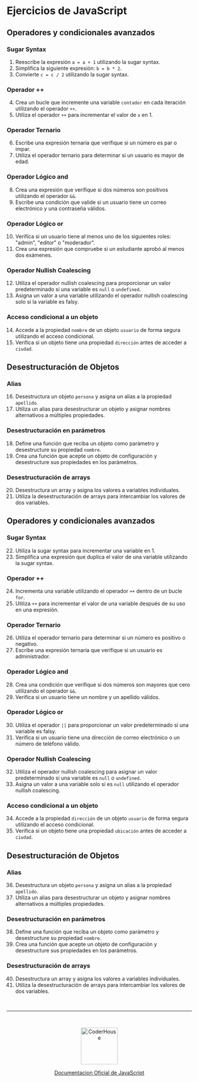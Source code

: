 # Ejercicios de JavaScript

## Operadores y condicionales avanzados

### Sugar Syntax
1. Reescribe la expresión `a = a + 1` utilizando la sugar syntax.
2. Simplifica la siguiente expresión: `b = b * 2`.
3. Convierte `c = c / 2` utilizando la sugar syntax.

### Operador ++
4. Crea un bucle que incremente una variable `contador` en cada iteración utilizando el operador `++`.
5. Utiliza el operador `++` para incrementar el valor de `x` en 1.

### Operador Ternario
6. Escribe una expresión ternaria que verifique si un número es par o impar.
7. Utiliza el operador ternario para determinar si un usuario es mayor de edad.

### Operador Lógico and
8. Crea una expresión que verifique si dos números son positivos utilizando el operador `&&`.
9. Escribe una condición que valide si un usuario tiene un correo electrónico y una contraseña válidos.

### Operador Lógico or
10. Verifica si un usuario tiene al menos uno de los siguientes roles: "admin", "editor" o "moderador".
11. Crea una expresión que compruebe si un estudiante aprobó al menos dos exámenes.

### Operador Nullish Coalescing
12. Utiliza el operador nullish coalescing para proporcionar un valor predeterminado si una variable es `null` o `undefined`.
13. Asigna un valor a una variable utilizando el operador nullish coalescing solo si la variable es falsy.

### Acceso condicional a un objeto
14. Accede a la propiedad `nombre` de un objeto `usuario` de forma segura utilizando el acceso condicional.
15. Verifica si un objeto tiene una propiedad `dirección` antes de acceder a `ciudad`.

## Desestructuración de Objetos

### Alias
16. Desestructura un objeto `persona` y asigna un alias a la propiedad `apellido`.
17. Utiliza un alias para desestructurar un objeto y asignar nombres alternativos a múltiples propiedades.

### Desestructuración en parámetros
18. Define una función que reciba un objeto como parámetro y desestructure su propiedad `nombre`.
19. Crea una función que acepte un objeto de configuración y desestructure sus propiedades en los parámetros.

### Desestructuración de arrays
20. Desestructura un array y asigna los valores a variables individuales.
21. Utiliza la desestructuración de arrays para intercambiar los valores de dos variables.

## Operadores y condicionales avanzados

### Sugar Syntax
22. Utiliza la sugar syntax para incrementar una variable en 1.
23. Simplifica una expresión que duplica el valor de una variable utilizando la sugar syntax.

### Operador ++
24. Incrementa una variable utilizando el operador `++` dentro de un bucle `for`.
25. Utiliza `++` para incrementar el valor de una variable después de su uso en una expresión.

### Operador Ternario
26. Utiliza el operador ternario para determinar si un número es positivo o negativo.
27. Escribe una expresión ternaria que verifique si un usuario es administrador.

### Operador Lógico and
28. Crea una condición que verifique si dos números son mayores que cero utilizando el operador `&&`.
29. Verifica si un usuario tiene un nombre y un apellido válidos.

### Operador Lógico or
30. Utiliza el operador `||` para proporcionar un valor predeterminado si una variable es falsy.
31. Verifica si un usuario tiene una dirección de correo electrónico o un número de teléfono válido.

### Operador Nullish Coalescing
32. Utiliza el operador nullish coalescing para asignar un valor predeterminado si una variable es `null` o `undefined`.
33. Asigna un valor a una variable solo si es `null` utilizando el operador nullish coalescing.

### Acceso condicional a un objeto
34. Accede a la propiedad `dirección` de un objeto `usuario` de forma segura utilizando el acceso condicional.
35. Verifica si un objeto tiene una propiedad `ubicación` antes de acceder a `ciudad`.

## Desestructuración de Objetos

### Alias
36. Desestructura un objeto `persona` y asigna un alias a la propiedad `apellido`.
37. Utiliza un alias para desestructurar un objeto y asignar nombres alternativos a múltiples propiedades.

### Desestructuración en parámetros
38. Define una función que reciba un objeto como parámetro y desestructure su propiedad `nombre`.
39. Crea una función que acepte un objeto de configuración y desestructure sus propiedades en los parámetros.

### Desestructuración de arrays
40. Desestructura un array y asigna los valores a variables individuales.
41. Utiliza la desestructuración de arrays para intercambiar los valores de dos variables.


<br>


---

<br>

<p align="center"> 
    <img src="https://jobs.coderhouse.com/assets/logos_coderhouse.png" alt="CoderHouse"  height="100"/>
</p>


<p align="center"> 
    <a href="https://developer.mozilla.org/en-US/docs/Web/JavaScript">Documentacion Oficial de JavaScript</a>
</p>